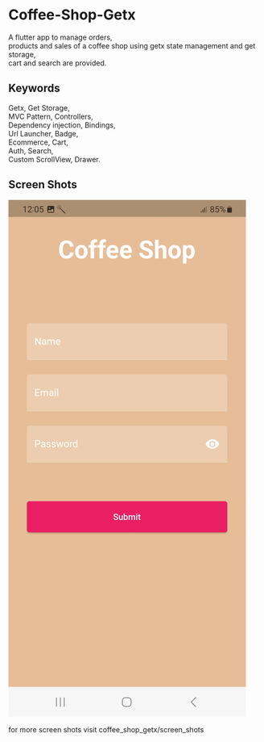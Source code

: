 # Coffee-Shop-Getx

A flutter app to manage orders,     
products and sales of a coffee shop using getx state management and get storage,   
cart and search are provided. 
## Keywords 
Getx, Get Storage,      
MVC Pattern, Controllers,     
Dependency injection, Bindings,    
Url Launcher, Badge,    
Ecommerce, Cart,     
Auth, Search,        
Custom ScrollView,  Drawer.     
## Screen Shots      

    
![alt text](https://github.com/mo7amedaliEbaid/Coffee-Shop-Getx/blob/master/coffee_shop_getx/screen_shots/login.jpg?raw=true)
  
  
  
  
       
  
  for more screen shots visit coffee_shop_getx/screen_shots
  
